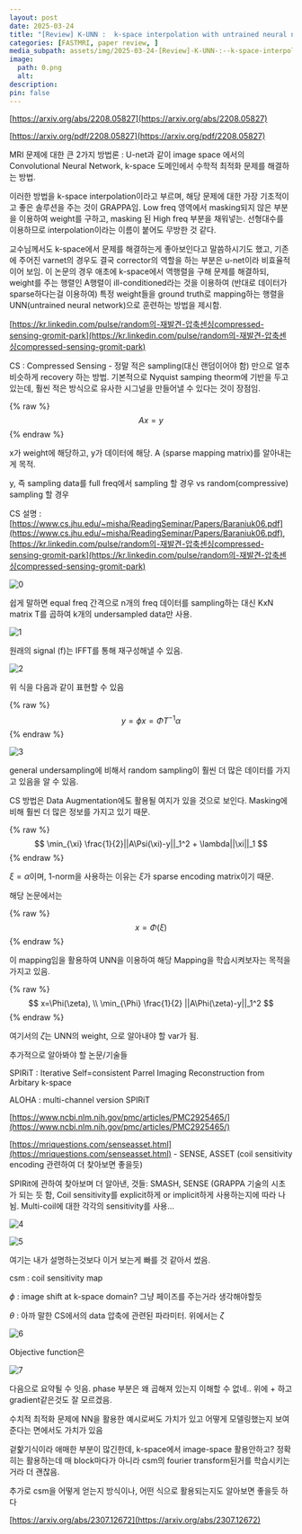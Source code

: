 ```yaml
---
layout: post
date: 2025-03-24
title: "[Review] K-UNN :  k-space interpolation with untrained neural network"
categories: [FASTMRI, paper review, ]
media_subpath: assets/img/2025-03-24-[Review]-K-UNN-:--k-space-interpolation-with-untrained-neural-network.md/
image:
  path: 0.png
  alt:  
description:  
pin: false
---
```



[https://arxiv.org/abs/2208.05827](https://arxiv.org/abs/2208.05827)


[https://arxiv.org/pdf/2208.05827](https://arxiv.org/pdf/2208.05827)


MRI 문제에 대한 큰 2가지 방법론 : U-net과 같이 image space 에서의 Convolutional Neural Network, k-space 도메인에서 수학적 최적화 문제를 해결하는 방법.


이러한 방법을 k-space interpolation이라고 부르며, 해당 문제에 대한 가장 기초적이고 좋은 솔루션을 주는 것이 GRAPPA임. Low freq 영역에서 masking되지 않은 부분을 이용하여 weight를 구하고, masking 된 High freq 부분을 채워넣는. 선형대수를 이용하므로 interpolation이라는 이름이 붙어도 무방한 것 같다.


교수님께서도 k-space에서 문제를 해결하는게 좋아보인다고 말씀하시기도 했고, 기존에 주어진 varnet의 경우도 결국 corrector의 역할을 하는 부분은 u-net이라 비효율적이어 보임. 이 논문의 경우 애초에 k-space에서 역행렬을 구해 문제를 해결하되, weight를 주는 행렬인 A행렬이 ill-conditioned라는 것을 이용하여 (반대로 데이터가 sparse하다는걸 이용하여) 특정 weight들을 ground truth로 mapping하는 행렬을 UNN(untrained neural network)으로 훈련하는 방법을 제시함.


[https://kr.linkedin.com/pulse/random의-재발견-압축센싱compressed-sensing-gromit-park](https://kr.linkedin.com/pulse/random의-재발견-압축센싱compressed-sensing-gromit-park)


CS : Compressed Sensing - 정말 적은 sampling(대신 랜덤이어야 함) 만으로 얼추 비슷하게 recovery 하는 방법. 기본적으로 Nyquist samping theorm에 기반을 두고 있는데, 훨씬 적은 방식으로 유사한 시그널을 만들어낼 수 있다는 것이 장점임. 


{% raw %}
$$
Ax=y
$$
{% endraw %}


x가 weight에 해당하고, y가 데이터에 해당.  A (sparse mapping matrix)를 알아내는게 목적. 


y, 즉 sampling data를 full freq에서 sampling 할 경우 vs random(compressive) sampling 할 경우


CS 설명 : [https://www.cs.jhu.edu/~misha/ReadingSeminar/Papers/Baraniuk06.pdf](https://www.cs.jhu.edu/~misha/ReadingSeminar/Papers/Baraniuk06.pdf), [https://kr.linkedin.com/pulse/random의-재발견-압축센싱compressed-sensing-gromit-park](https://kr.linkedin.com/pulse/random의-재발견-압축센싱compressed-sensing-gromit-park)


![0](/0.png)


쉽게 말하면 equal freq 간격으로 n개의 freq 데이터를 sampling하는 대신 KxN matrix T를 곱하여 k개의 undersampled data만 사용. 


![1](/1.png)


원래의 signal (f)는 IFFT를 통해 재구성해낼 수 있음. 


![2](/2.png)


위 식을 다음과 같이 표현할 수 있음


{% raw %}
$$
y=\phi x = \Phi T^{-1}\alpha
$$
{% endraw %}


![3](/3.png)


general undersampling에 비해서 random sampling이 훨씬 더 많은 데이터를 가지고 있음을 알 수 있음.


CS 방법은 Data Augmentation에도 활용될 여지가 있을 것으로 보인다. Masking에 비해 훨씬 더 많은 정보를 가지고 있기 때문.


{% raw %}
$$
\min_{\xi} \frac{1}{2}||A\Psi(\xi)-y||_1^2 + \lambda||\xi||_1
$$
{% endraw %}


$\xi = \alpha$이며,  1-norm을 사용하는 이유는 $\xi$가 sparse encoding matrix이기 때문. 


해당 논문에서는 


{% raw %}
$$
x=\Phi(\xi)
$$
{% endraw %}


이 mapping임을 활용하여 UNN을 이용하여 해당 Mapping을 학습시켜보자는 목적을 가지고 있음.


{% raw %}
$$
x=\Phi(\zeta), \\ \min_{\Phi} \frac{1}{2} ||A\Phi(\zeta)-y||_1^2
$$
{% endraw %}


여기서의 $\zeta$는 UNN의 weight, 으로 알아내야 할 var가 됨. 


추가적으로 알아봐야 할 논문/기술들


SPIRiT : Iterative Self=consistent Parrel Imaging Reconstruction from Arbitary k-space


ALOHA : multi-channel version SPIRiT


[https://www.ncbi.nlm.nih.gov/pmc/articles/PMC2925465/](https://www.ncbi.nlm.nih.gov/pmc/articles/PMC2925465/)


[https://mriquestions.com/senseasset.html](https://mriquestions.com/senseasset.html) - SENSE, ASSET (coil sensitivity encoding 관련하여 더 찾아보면 좋을듯)


SPIRit에 관하여 찾아보며 더 알아낸, 것들: SMASH, SENSE (GRAPPA 기술의 시초가 되는 듯 함, Coil sensitivity를 explicit하게 or implicit하게 사용하는지에 따라 나뉨. Multi-coil에 대한 각각의 sensitivity를 사용…


![4](/4.png)


![5](/5.png)


여기는 내가 설명하는것보다 이거 보는게 빠를 것 같아서 썼음.


csm : coil sensitivity map


$\phi$ : image shift at k-space domain? 그냥 페이즈를 주는거라 생각해야할듯


$\theta$ : 아까 말한 CS에서의 data 압축에 관련된 파라미터. 위에서는 $\zeta$


![6](/6.png)


Objective function은 


![7](/7.png)


다음으로 요약될 수 잇음. phase 부분은 왜 곱해져 있는지 이해할 수 없네.. 위에 + 하고 gradient같은것도 잘 모르겠음. 


수치적 최적화 문제에 NN을 활용한 예시로써도 가치가 있고 어떻게 모델링했는지 보여준다는 면에서도 가치가 있음


겉핥기식이라 애매한 부분이 많긴한데, k-space에서 image-space 활용안하고?  정확히는 활용하는데 매 block마다가 아니라 csm의 fourier transform된거를 학습시키는거라 더 괜찮음.


추가로 csm을 어떻게 얻는지 방식이나, 어떤 식으로 활용되는지도 알아보면 좋을듯 하다


[https://arxiv.org/abs/2307.12672](https://arxiv.org/abs/2307.12672)


